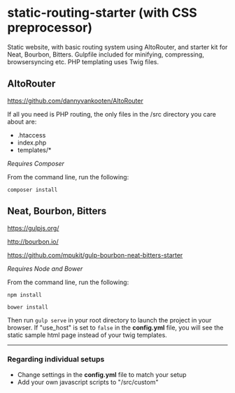 # static-routing-starter (with CSS preprocessor)
Static website, with basic routing system using AltoRouter, and starter kit for Neat, Bourbon, Bitters.  Gulpfile included for minifying, compressing, browsersyncing etc. PHP templating uses Twig files.


## AltoRouter

https://github.com/dannyvankooten/AltoRouter

If all you need is PHP routing, the only files in the /src directory you care about are:

- .htaccess
- index.php
- templates/*

*Requires Composer*

From the command line, run the following:

`composer install`


## Neat, Bourbon, Bitters

https://gulpjs.org/

http://bourbon.io/

https://github.com/mpukit/gulp-bourbon-neat-bitters-starter

*Requires Node and Bower*

From the command line, run the following:

`npm install`

`bower install`

Then run `gulp serve` in your root directory to launch the project in your browser. If "use_host" is set to `false` in the **config.yml** file, you will see the static sample html page instead of your twig templates.

---

### Regarding individual setups

- Change settings in the **config.yml** file to match your setup
- Add your own javascript scripts to "/src/custom"

